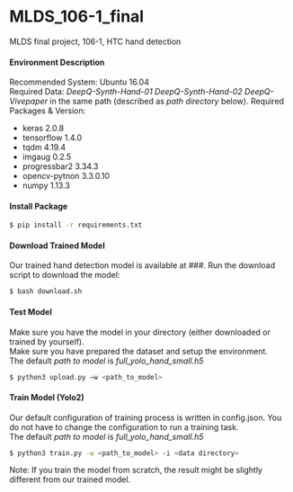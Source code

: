 # MLDS_106-1_final
MLDS final project, 106-1, HTC hand detection

#### Environment Description
Recommended System: Ubuntu 16.04 <br />
Required Data: *DeepQ-Synth-Hand-01  DeepQ-Synth-Hand-02  DeepQ-Vivepaper* in the same path (described as *path directory* below).
Required Packages & Version:
- keras 2.0.8
- tensorflow 1.4.0
- tqdm 4.19.4
- imgaug 0.2.5
- progressbar2 3.34.3
- opencv-pytnon 3.3.0.10
- numpy 1.13.3

#### Install Package
```bash
$ pip install -r requirements.txt
```

#### Download Trained Model
Our trained hand detection model is available at ###. Run the download script to download the model:
```bash
$ bash download.sh
```

#### Test Model
Make sure you have the model in your directory (either downloaded or trained by yourself). <br />
Make sure you have prepared the dataset and setup the environment. <br />
The default *path to model* is *full_yolo_hand_small.h5* 
```bash
$ python3 upload.py –w <path_to_model>
```

#### Train Model (Yolo2)
Our default configuration of training process is written in config.json. You do not have to change the configuration to run a training task. <br />
The default *path to model* is *full_yolo_hand_small.h5*
```bash
$ python3 train.py -w <path_to_model> -i <data directory>
```
Note: If you train the model from scratch, the result might be slightly different from our trained model.

